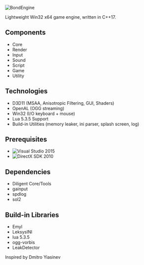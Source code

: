 ![BondEngine](https://github.com/bondarenko-me/BondEngine/blob/master/logo.png)

Lightweight Win32 x64 game engine, written in C++17.

Components
---------
- Core
- Render
- Input
- Sound
- Script
- Game
- Utility

Technologies
------------
- D3D11 (MSAA, Anisotropic Filtering, GUI, Shaders)
- OpenAL (OGG streaming)
- Win32 (I/O keyboard + mouse)
- Lua 5.3.5 Support
- Build-in Utilities (memory leaker, ini parser, splash screen, log)

Prerequisites
-------------
- ![Visual Studio 2015](http://www.visualstudio.com/)
- ![DirectX SDK 2010](https://www.microsoft.com/en-us/download/details.aspx?id=6812)

Dependencies
------------
- Diligent Core/Tools
- gainput
- spdlog
- sol2

Build-in Libraries
-------------
- Emyl
- LeksysINI
- lua 5.3.5
- ogg-vorbis
- LeakDetector

Inspired by Dmitro Yiasinev
